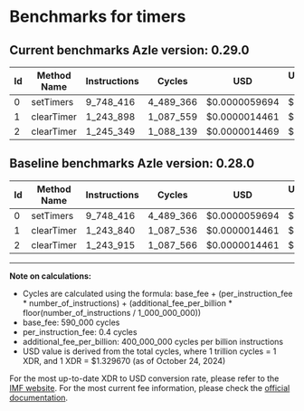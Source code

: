 # Benchmarks for timers

## Current benchmarks Azle version: 0.29.0

| Id  | Method Name | Instructions | Cycles    | USD           | USD/Million Calls | Change                          |
| --- | ----------- | ------------ | --------- | ------------- | ----------------- | ------------------------------- |
| 0   | setTimers   | 9_748_416    | 4_489_366 | $0.0000059694 | $5.96             | <font color="red">0</font>      |
| 1   | clearTimer  | 1_243_898    | 1_087_559 | $0.0000014461 | $1.44             | <font color="red">+58</font>    |
| 2   | clearTimer  | 1_245_349    | 1_088_139 | $0.0000014469 | $1.44             | <font color="red">+1_434</font> |

## Baseline benchmarks Azle version: 0.28.0

| Id  | Method Name | Instructions | Cycles    | USD           | USD/Million Calls |
| --- | ----------- | ------------ | --------- | ------------- | ----------------- |
| 0   | setTimers   | 9_748_416    | 4_489_366 | $0.0000059694 | $5.96             |
| 1   | clearTimer  | 1_243_840    | 1_087_536 | $0.0000014461 | $1.44             |
| 2   | clearTimer  | 1_243_915    | 1_087_566 | $0.0000014461 | $1.44             |

---

**Note on calculations:**

- Cycles are calculated using the formula: base_fee + (per_instruction_fee \* number_of_instructions) + (additional_fee_per_billion \* floor(number_of_instructions / 1_000_000_000))
- base_fee: 590_000 cycles
- per_instruction_fee: 0.4 cycles
- additional_fee_per_billion: 400_000_000 cycles per billion instructions
- USD value is derived from the total cycles, where 1 trillion cycles = 1 XDR, and 1 XDR = $1.329670 (as of October 24, 2024)

For the most up-to-date XDR to USD conversion rate, please refer to the [IMF website](https://www.imf.org/external/np/fin/data/rms_sdrv.aspx).
For the most current fee information, please check the [official documentation](https://internetcomputer.org/docs/current/developer-docs/gas-cost#execution).
